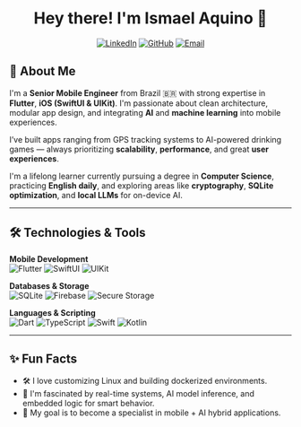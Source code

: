 <div align="center">

# Hey there! I'm Ismael Aquino 👋

</div>

<div align="center">

[![LinkedIn](https://img.shields.io/badge/LinkedIn-Ismael_Aquino-0A66C2?style=for-the-badge&logo=linkedin&logoColor=white)](https://www.linkedin.com/in/ismael-aquino/)
[![GitHub](https://img.shields.io/badge/GitHub-aquino--mael-181717?style=for-the-badge&logo=github&logoColor=white)](https://github.com/aquino-mael)
[![Email](https://img.shields.io/badge/Email-Contact_Me-EA4335?style=for-the-badge&logo=gmail&logoColor=white)](mailto:ismaellAquino@hotmail.com)

</div>

## 🚀 About Me

I'm a **Senior Mobile Engineer** from Brazil 🇧🇷 with strong expertise in **Flutter**, **iOS (SwiftUI & UIKit)**. I'm passionate about clean architecture, modular app design, and integrating **AI** and **machine learning** into mobile experiences.

I’ve built apps ranging from GPS tracking systems to AI-powered drinking games — always prioritizing **scalability**, **performance**, and great **user experiences**.

I'm a lifelong learner currently pursuing a degree in **Computer Science**, practicing **English daily**, and exploring areas like **cryptography**, **SQLite optimization**, and **local LLMs** for on-device AI.

---

## 🛠️ Technologies & Tools

**Mobile Development**
<br>
![Flutter](https://img.shields.io/badge/Flutter-02569B?style=for-the-badge&logo=flutter&logoColor=white)
![SwiftUI](https://img.shields.io/badge/SwiftUI-000000?style=for-the-badge&logo=apple&logoColor=white)
![UIKit](https://img.shields.io/badge/UIKit-000000?style=for-the-badge&logo=apple&logoColor=white)

**Databases & Storage**
<br>
![SQLite](https://img.shields.io/badge/SQLite-003B57?style=for-the-badge&logo=sqlite&logoColor=white)
![Firebase](https://img.shields.io/badge/Firebase-FFCA28?style=for-the-badge&logo=firebase&logoColor=black)
![Secure Storage](https://img.shields.io/badge/Secure_Storage-4CAF50?style=for-the-badge)

**Languages & Scripting**
<br>
![Dart](https://img.shields.io/badge/Dart-0175C2?style=for-the-badge&logo=dart&logoColor=white)
![TypeScript](https://img.shields.io/badge/TypeScript-3178C6?style=for-the-badge&logo=typescript&logoColor=white)
![Swift](https://img.shields.io/badge/Swift-FA7343?style=for-the-badge&logo=apple&logoColor=white)
![Kotlin](https://img.shields.io/badge/Kotlin-7F52FF?style=for-the-badge&logo=kotlin&logoColor=white)

---

## ✨ Fun Facts

- 🛠️ I love customizing Linux and building dockerized environments.
- 🧪 I'm fascinated by real-time systems, AI model inference, and embedded logic for smart behavior.
- 🎯 My goal is to become a specialist in mobile + AI hybrid applications.
